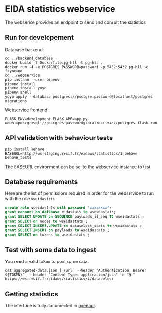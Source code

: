 # EIDA statistics webservice

The webserice provides an endpoint to send and consult the statistics.

## Run for developement

Database backend: 

    cd ../backend_database
    docker build -f Dockerfile.pg-hll -t pg-hll .
    docker run -d -e POSTGRES_PASSWORD=password -p 5432:5432 pg-hll -c fsync=no
    cd ../webservice
    pip instann --user pipenv
    pipenv install
    pipenv install yoyo
    pipenv shell
    yoyo apply --database postgres://postgre:password@localhost/postgres migrations
    
Webservice frontend :
    
    FLASK_ENV=development FLASK_APP=app.py DBURI=postgresql://postgres:password@localhost:5432/postgres flask run
    
## API validation with behaviour tests

    pip install behave
    BASEURL=http://ws-staging.resif.fr/eidaws/statistics/1 behave behave_tests
    
The BASEURL environment can be set to the webservice instance to test.


## Database requirements

Here are the list of permissions required in order for the webservice to run with the role `wseidastats`

``` sql
create role wseidastats with password 'xxxxxxxx';
grant connect on database eidastats to wseidastats;
grant SELECT,UPDATE on SEQUENCE payloads_id_seq TO wseidastats ;
grant SELECT on nodes to wseidastats ;
grant SELECT,INSERT,UPDATE on dataselect_stats to wseidastats ;
grant SELECT,INSERT on payloads to wseidastats ;
grant SELECT on tokens to wseidastats ;
```

## Test with some data to ingest

You need a valid token to post some data.

    cat aggregated-data.json | curl  --header "Authentication: Bearer ${TOKEN}"  --header "Content-Type: application/json" -d "@-" https://ws.resif.fr/eidaws/statistics/1/dataselect

## Getting statistics

The interface is fully documented in [openapi](openapi.yaml).
